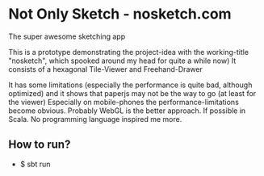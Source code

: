 # Not Only Sketch - nosketch.com

The super awesome sketching app

This is a prototype demonstrating the project-idea with the working-title "nosketch", which spooked around my head for quite a while now)
It consists of a hexagonal Tile-Viewer and Freehand-Drawer


It has some limitations (especially the performance is quite bad, although optimized) and it shows that paperjs may not be the way to go (at least for the viewer)
Especially on mobile-phones the performance-limitations become obvious.
Probably WebGL is the better approach. If possible in Scala. No programming language inspired me more.

## How to run?

- $ sbt run